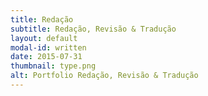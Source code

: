 ```yaml
---
title: Redação
subtitle: Redação, Revisão & Tradução
layout: default
modal-id: written
date: 2015-07-31
thumbnail: type.png
alt: Portfolio Redação, Revisão & Tradução
---
```


